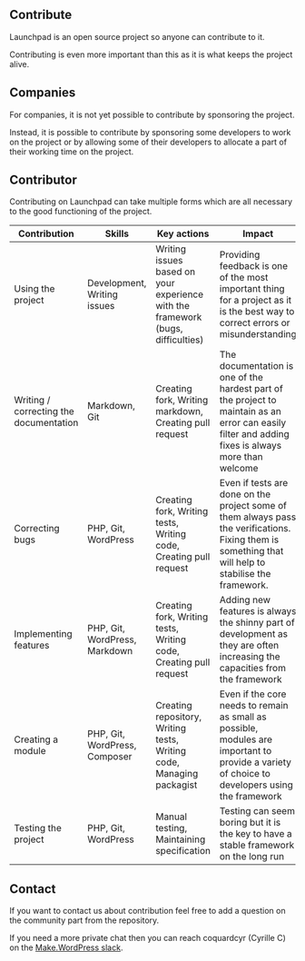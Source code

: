 ## Contribute

Launchpad is an open source project so anyone can contribute to it.

Contributing is even more important than this as it is what keeps the project alive.

## Companies

For companies, it is not yet possible to contribute by sponsoring the project.

Instead, it is possible to contribute by sponsoring some developers to work on the project or by allowing some of their developers to allocate a part of their working time on the project.

## Contributor

Contributing on Launchpad can take multiple forms which are all necessary to the good functioning of the project.

| Contribution                           | Skills                        | Key actions                                                                     | Impact                                                                                                                                                |
|----------------------------------------|-------------------------------|---------------------------------------------------------------------------------|-------------------------------------------------------------------------------------------------------------------------------------------------------|
| Using the project                      | Development, Writing issues   | Writing issues based on your experience with the framework (bugs, difficulties) | Providing feedback is one of the most important thing for a project as it is the best way to correct errors or misunderstanding                       |
| Writing / correcting the documentation | Markdown, Git                 | Creating fork, Writing markdown, Creating pull request                          | The documentation is one of the hardest part of the project to maintain as an error can easily filter and adding fixes is always more than welcome    |
| Correcting bugs                        | PHP, Git, WordPress           | Creating fork, Writing tests, Writing code, Creating pull request               | Even if tests are done on the project some of them always pass the verifications. Fixing them is something that will help to stabilise the framework. |
| Implementing features                  | PHP, Git, WordPress, Markdown | Creating fork, Writing tests, Writing code, Creating pull request               | Adding new features is always the shinny part of development as they are often increasing the capacities from the framework                           |
| Creating a module                      | PHP, Git, WordPress, Composer | Creating repository, Writing tests, Writing code, Managing packagist            | Even if the core needs to remain as small as possible, modules are important to provide a variety of choice to developers using the framework         |
| Testing the project                    | PHP, Git, WordPress           | Manual testing, Maintaining specification                                       | Testing can seem boring but it is the key to have a stable framework on the long run                                                                  |

## Contact

If you want to contact us about contribution feel free to add a question on the community part from the repository.

If you need a more private chat then you can reach coquardcyr (Cyrille C) on the [Make.WordPress slack](https://make.wordpress.org/chat/).